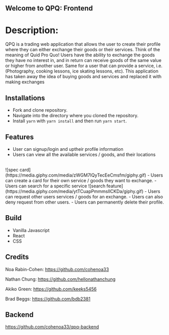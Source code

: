 ## Welcome to QPQ: Frontend

# Description:
QPQ is a trading web application that allows the user to create their profile where they can either exchange their goods or their services. Think of the meaning of Quid Pro Quo! Users have the ability to exchange the goods they have no interest in, and in return can receive goods of the same value or higher from another user. Same for a user that can provide a service, i.e.(Photography, cooking lessons, ice skating lessons, etc). This application has taken away the idea of buying goods and services and replaced it with making exchanges

## Installations
- Fork and clone repository.
- Navigate into the directory where you cloned the repository.
- Install `yarn` with `yarn install` and then run `yarn start`.

## Features 
- User can signup/login and uptheir profile information
- Users can view all the available services / goods, and their locations
<br/>
![spec card](https://media.giphy.com/media/zWGM7IQyTecEeCmsfm/giphy.gif)
- Users can create a card for their own service / goods they want to exchange.
- Users can search for a specific service ![search feature](https://media.giphy.com/media/ytTCuapPmmmsIlCKDa/giphy.gif)
- Users can request other users services / goods for an exchange.
- Users can also deny request from other users.
- Users can permanently delete their profile.

## Build
- Vanilla Javascript
- React
- CSS

## Credits 

Noa Rabin-Cohen: https://github.com/cohenoa33

Nathan Chung: https://github.com/hellonathanchung

Akiko Green: https://github.com/keeks5456

Brad Beggs: https://github.com/bdb2381
 
 ## Backend
 https://github.com/cohenoa33/qpq-backend
